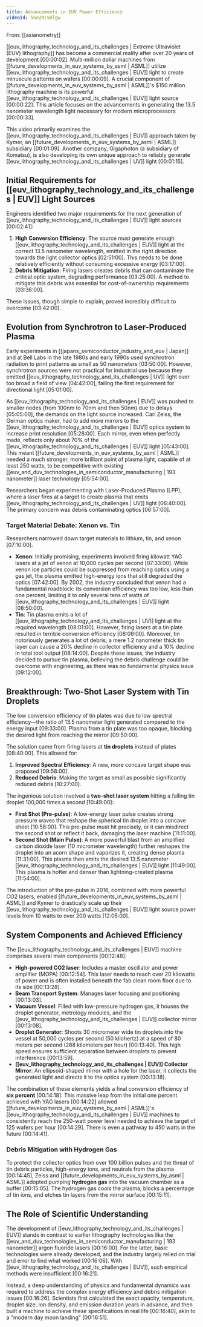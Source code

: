 ```yaml
---
title: Advancements in EUV Power Efficiency
videoId: 5Ge2RcvDlgw
---
```


From: [[asianometry]] <br/> 

[[euv_lithography_technology_and_its_challenges | Extreme Ultraviolet (EUV) lithography]] has become a commercial reality after over 20 years of development <a class="yt-timestamp" data-t="00:00:02">[00:00:02]</a>. Multi-million dollar machines from [[future_developments_in_euv_systems_by_asml | ASML]] utilize [[euv_lithography_technology_and_its_challenges | EUV]] light to create minuscule patterns on wafers <a class="yt-timestamp" data-t="00:00:09">[00:00:09]</a>. A crucial component of [[future_developments_in_euv_systems_by_asml | ASML]]'s $150 million lithography machine is its powerful [[euv_lithography_technology_and_its_challenges | EUV]] light source <a class="yt-timestamp" data-t="00:00:22">[00:00:22]</a>. This article focuses on the advancements in generating the 13.5 nanometer wavelength light necessary for modern microprocessors <a class="yt-timestamp" data-t="00:00:33">[00:00:33]</a>.

This video primarily examines the [[euv_lithography_technology_and_its_challenges | EUV]] approach taken by Kymer, an [[future_developments_in_euv_systems_by_asml | ASML]] subsidiary <a class="yt-timestamp" data-t="00:01:09">[00:01:09]</a>. Another company, Gigaphoton (a subsidiary of Komatsu), is also developing its own unique approach to reliably generate [[euv_lithography_technology_and_its_challenges | UV]] light <a class="yt-timestamp" data-t="00:01:15">[00:01:15]</a>.

## Initial Requirements for [[euv_lithography_technology_and_its_challenges | EUV]] Light Sources

Engineers identified two major requirements for the next generation of [[euv_lithography_technology_and_its_challenges | EUV]] light sources <a class="yt-timestamp" data-t="00:02:41">[00:02:41]</a>:

1.  **High Conversion Efficiency**: The source must generate enough [[euv_lithography_technology_and_its_challenges | EUV]] light at the correct 13.5 nanometer wavelength, emitted in the right direction towards the light collector optics <a class="yt-timestamp" data-t="02:51:00">[02:51:00]</a>. This needs to be done relatively efficiently without consuming excessive energy <a class="yt-timestamp" data-t="03:17:00">[03:17:00]</a>.
2.  **Debris Mitigation**: Firing lasers creates debris that can contaminate the critical optic system, degrading performance <a class="yt-timestamp" data-t="03:25:00">[03:25:00]</a>. A method to mitigate this debris was essential for cost-of-ownership requirements <a class="yt-timestamp" data-t="03:36:00">[03:36:00]</a>.

These issues, though simple to explain, proved incredibly difficult to overcome <a class="yt-timestamp" data-t="03:42:00">[03:42:00]</a>.

## Evolution from Synchrotron to Laser-Produced Plasma

Early experiments in [[japans_semiconductor_industry_and_euv | Japan]] and at Bell Labs in the late 1980s and early 1990s used synchrotron radiation to print patterns as small as 50 nanometers <a class="yt-timestamp" data-t="03:50:00">[03:50:00]</a>. However, synchrotron sources were not practical for industrial use because they emitted [[euv_lithography_technology_and_its_challenges | UV]] light over too broad a field of view <a class="yt-timestamp" data-t="04:42:00">[04:42:00]</a>, failing the first requirement for directional light <a class="yt-timestamp" data-t="05:01:00">[05:01:00]</a>.

As [[euv_lithography_technology_and_its_challenges | EUV]] was pushed to smaller nodes (from 100nm to 70nm and then 50nm) due to delays <a class="yt-timestamp" data-t="05:05:00">[05:05:00]</a>, the demands on the light source increased. Carl Zeiss, the German optics maker, had to add more mirrors to the [[euv_lithography_technology_and_its_challenges | EUV]] optics system to increase print resolution <a class="yt-timestamp" data-t="05:28:00">[05:28:00]</a>. Each mirror, even when perfectly made, reflects only about 70% of the [[euv_lithography_technology_and_its_challenges | EUV]] light <a class="yt-timestamp" data-t="05:43:00">[05:43:00]</a>. This meant [[future_developments_in_euv_systems_by_asml | ASML]] needed a much stronger, more brilliant point of plasma light, capable of at least 250 watts, to be competitive with existing [[euv_and_duv_technologies_in_semiconductor_manufacturing | 193 nanometer]] laser technology <a class="yt-timestamp" data-t="05:54:00">[05:54:00]</a>.

Researchers began experimenting with Laser-Produced Plasma (LPP), where a laser fires at a target to create plasma that emits [[euv_lithography_technology_and_its_challenges | UV]] light <a class="yt-timestamp" data-t="06:40:00">[06:40:00]</a>. The primary concern was debris contaminating optics <a class="yt-timestamp" data-t="06:57:00">[06:57:00]</a>.

### Target Material Debate: Xenon vs. Tin

Researchers narrowed down target materials to lithium, tin, and xenon <a class="yt-timestamp" data-t="07:10:00">[07:10:00]</a>.
*   **Xenon**: Initially promising, experiments involved firing kilowatt YAG lasers at a jet of xenon at 10,000 cycles per second <a class="yt-timestamp" data-t="07:33:00">[07:33:00]</a>. While xenon ice particles could be suppressed from reaching optics using a gas jet, the plasma emitted high-energy ions that still degraded the optics <a class="yt-timestamp" data-t="07:42:00">[07:42:00]</a>. By 2002, the industry concluded that xenon had a fundamental roadblock: its conversion efficiency was too low, less than one percent, limiting it to only several tens of watts of [[euv_lithography_technology_and_its_challenges | EUV]] light <a class="yt-timestamp" data-t="08:50:00">[08:50:00]</a>.
*   **Tin**: Tin plasma emits a lot of [[euv_lithography_technology_and_its_challenges | UV]] light at the required wavelength <a class="yt-timestamp" data-t="08:01:00">[08:01:00]</a>. However, firing lasers at a tin plate resulted in terrible conversion efficiency <a class="yt-timestamp" data-t="08:08:00">[08:08:00]</a>. Moreover, tin notoriously generates a lot of debris; a mere 1.2 nanometer thick tin layer can cause a 20% decline in collector efficiency and a 10% decline in total tool output <a class="yt-timestamp" data-t="08:14:00">[08:14:00]</a>. Despite these issues, the industry decided to pursue tin plasma, believing the debris challenge could be overcome with engineering, as there was no fundamental physics issue <a class="yt-timestamp" data-t="09:12:00">[09:12:00]</a>.

## Breakthrough: Two-Shot Laser System with Tin Droplets

The low conversion efficiency of tin plates was due to low spectral efficiency—the ratio of 13.5 nanometer light generated compared to the energy input <a class="yt-timestamp" data-t="09:33:00">[09:33:00]</a>. Plasma from a tin plate was too opaque, blocking the desired light from reaching the mirror <a class="yt-timestamp" data-t="09:50:00">[09:50:00]</a>.

The solution came from firing lasers at **tin droplets** instead of plates <a class="yt-timestamp" data-t="08:40:00">[08:40:00]</a>. This allowed for:
1.  **Improved Spectral Efficiency**: A new, more concave target shape was proposed <a class="yt-timestamp" data-t="09:58:00">[09:58:00]</a>.
2.  **Reduced Debris**: Making the target as small as possible significantly reduced debris <a class="yt-timestamp" data-t="10:27:00">[10:27:00]</a>.

The ingenious solution involved a **two-shot laser system** hitting a falling tin droplet 100,000 times a second <a class="yt-timestamp" data-t="10:49:00">[10:49:00]</a>:

*   **First Shot (Pre-pulse)**: A low-energy laser pulse creates strong pressure waves that reshape the spherical tin droplet into a concave sheet <a class="yt-timestamp" data-t="10:58:00">[10:58:00]</a>. This pre-pulse must hit precisely, or it can misdirect the second shot or reflect it back, damaging the laser machine <a class="yt-timestamp" data-t="11:11:00">[11:11:00]</a>.
*   **Second Shot (Main Pulse)**: A more powerful blast from an amplified carbon dioxide laser (10 micrometer wavelength) further reshapes the droplet into an acorn shape and vaporizes it, creating dense plasma <a class="yt-timestamp" data-t="11:31:00">[11:31:00]</a>. This plasma then emits the desired 13.5 nanometer [[euv_lithography_technology_and_its_challenges | EUV]] light <a class="yt-timestamp" data-t="11:49:00">[11:49:00]</a>. This plasma is hotter and denser than lightning-created plasma <a class="yt-timestamp" data-t="11:54:00">[11:54:00]</a>.

The introduction of the pre-pulse in 2016, combined with more powerful CO2 lasers, enabled [[future_developments_in_euv_systems_by_asml | ASML]] and Kymer to drastically scale up their [[euv_lithography_technology_and_its_challenges | EUV]] light source power levels from 10 watts to over 200 watts <a class="yt-timestamp" data-t="12:05:00">[12:05:00]</a>.

## System Components and Achieved Efficiency

The [[euv_lithography_technology_and_its_challenges | EUV]] machine comprises several main components <a class="yt-timestamp" data-t="12:48:00">[00:12:48]</a>:
*   **High-powered CO2 laser**: Includes a master oscillator and power amplifier (MOPA) <a class="yt-timestamp" data-t="12:54:00">[00:12:54]</a>. This laser needs to reach over 20 kilowatts of power and is often installed beneath the fab clean room floor due to its size <a class="yt-timestamp" data-t="13:28:00">[00:13:28]</a>.
*   **Beam Transport System**: Manages laser focusing and positioning <a class="yt-timestamp" data-t="13:03:00">[00:13:03]</a>.
*   **Vacuum Vessel**: Filled with low-pressure hydrogen gas, it houses the droplet generator, metrology modules, and the [[euv_lithography_technology_and_its_challenges | EUV]] collector mirror <a class="yt-timestamp" data-t="13:08:00">[00:13:08]</a>.
*   **Droplet Generator**: Shoots 30 micrometer wide tin droplets into the vessel at 50,000 cycles per second (50 kilohertz) at a speed of 80 meters per second (288 kilometers per hour) <a class="yt-timestamp" data-t="13:40:00">[00:13:40]</a>. This high speed ensures sufficient separation between droplets to prevent interference <a class="yt-timestamp" data-t="13:59:00">[00:13:59]</a>.
*   **[[euv_lithography_technology_and_its_challenges | EUV]] Collector Mirror**: An ellipsoid-shaped mirror with a hole for the laser, it collects the generated light and directs it to the optics system <a class="yt-timestamp" data-t="13:18:00">[00:13:18]</a>.

The combination of these elements yields a final conversion efficiency of **six percent** <a class="yt-timestamp" data-t="14:18:00">[00:14:18]</a>. This massive leap from the initial one percent achieved with YAG lasers <a class="yt-timestamp" data-t="14:22:00">[00:14:22]</a> allowed [[future_developments_in_euv_systems_by_asml | ASML]]'s [[euv_lithography_technology_and_its_challenges | EUV]] machines to consistently reach the 250-watt power level needed to achieve the target of 125 wafers per hour <a class="yt-timestamp" data-t="14:29:00">[00:14:29]</a>. There is even a pathway to 450 watts in the future <a class="yt-timestamp" data-t="14:41:00">[00:14:41]</a>.

### Debris Mitigation with Hydrogen Gas
To protect the collector optics from over 100 billion pulses and the threat of tin debris particles, high-energy ions, and neutrals from the plasma <a class="yt-timestamp" data-t="14:45:00">[00:14:45]</a>, Zeiss and [[future_developments_in_euv_systems_by_asml | ASML]] adopted pumping **hydrogen gas** into the vacuum chamber as a buffer <a class="yt-timestamp" data-t="15:05:00">[00:15:05]</a>. The hydrogen gas cools the plasma, blocks a percentage of tin ions, and etches tin layers from the mirror surface <a class="yt-timestamp" data-t="15:11:00">[00:15:11]</a>.

## The Role of Scientific Understanding
The development of [[euv_lithography_technology_and_its_challenges | EUV]] stands in contrast to earlier lithography technologies like the [[euv_and_duv_technologies_in_semiconductor_manufacturing | 193 nanometer]] argon fluoride lasers <a class="yt-timestamp" data-t="16:00:00">[00:16:00]</a>. For the latter, basic technologies were already developed, and the industry largely relied on trial and error to find what worked <a class="yt-timestamp" data-t="16:06:00">[00:16:06]</a>. With [[euv_lithography_technology_and_its_challenges | EUV]], such empirical methods were insufficient <a class="yt-timestamp" data-t="16:21:00">[00:16:21]</a>.

Instead, a deep understanding of physics and fundamental dynamics was required to address the complex energy efficiency and debris mitigation issues <a class="yt-timestamp" data-t="16:26:00">[00:16:26]</a>. Scientists first calculated the exact opacity, temperature, droplet size, ion density, and emission duration years in advance, and then built a machine to achieve these specifications in real life <a class="yt-timestamp" data-t="16:40:00">[00:16:40]</a>, akin to a "modern day moon landing" <a class="yt-timestamp" data-t="16:51:00">[00:16:51]</a>.